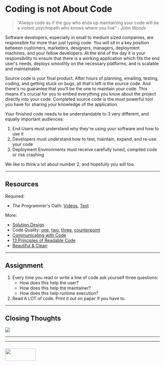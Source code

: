 # Coding is not About Code

> “Always code as if the guy who ends up maintaining your code will be a violent psychopath who knows where you live” - _John Woods_

Software developers, especially in small to medium sized companies, are responsible for more than just typing code.  You will sit in a key position between customers, marketers, designers, managers, deployment machines, and your fellow developers.  At the end of the day it is your responsibility to ensure that there is a working application which fits the end user's needs, deploys smoothly on the necessary platforms, and is scalable and maintainable. 

Source code is your final product.  After hours of planning, emailing, testing, coding, and getting stuck on bugs, all that's left is the source code.  And there's no guarantee that you'll be the one to maintain your code.  This means it's crucial for you to embed everything you know about the project directly into your code. Completed source code is the most powerful tool you have for sharing your knowledge of the application. 

Your finished code needs to be understandable to 3 very different, and equally important audiences:
1. End Users must understand why they're using your software and how to use it
2. Developers must understand how to test, maintain, expand, and re-use your code
3. Deployment Environments must receive carefully tuned, compiled code or risk crashing

We like to think a lot about number 2, and hopefully you will too.

----

## Resources

Required:
* The Programmer's Oath:  [Videos](https://www.youtube.com/watch?v=36NgPu9OyRM), [Text](https://blog.cleancoder.com/uncle-bob/2015/11/18/TheProgrammersOath.html)

More:
* [Solution Design](http://elewa.education/2018/01/20/solution-design/)
* Code Quality: [one](https://xkcd.com/1513/), [two](https://xkcd.com/1695/), [three](https://m.xkcd.com/1833/), [counterpoint](http://xkcdisntfunny.blogspot.be/2015/04/xkcd-isnt-funny-1513-code-quality.html)
* [Communicating with Code](http://elewa.education/2018/01/25/carving-thoughts-code/)
* [13 Principles of Readable Code](https://gist.github.com/peterhurford/3ad9f48071bd2665a8af)
* [Beautiful & Clean](https://hackernoon.com/how-to-make-your-code-clean-and-beautiful-5ff7aee03be6)


---

## Assignment

1. Every time you read or write a line of code ask yourself three questions:
    * How does this help the user?
    * How does this help the maintainer?
    * How does this help runtime execution?
2. Read A LOT of code.  Print it out on paper if you have to.

---

## Closing Thoughts

![](http://i.imgur.com/J1svNp7.jpg)


___
___
### <a href="http://elewa.education/blog" target="_blank"><img src="https://user-images.githubusercontent.com/18554853/34921062-506450ae-f97d-11e7-875f-6feeb26ad72d.png" width="100" height="40"/></a>
